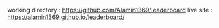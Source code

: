working directory : https://github.com/Alamin1369/leaderboard
live site  : https://alamin1369.github.io/leaderboard/